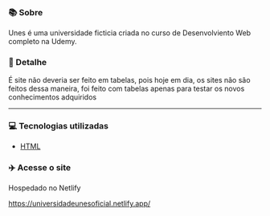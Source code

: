 ### 📚 Sobre
Unes é uma universidade ficticia criada no curso de Desenvolviento Web completo na Udemy.

### 🎨 Detalhe
É site não deveria ser feito em tabelas, pois hoje em dia, os sites não são feitos dessa maneira,
foi feito com tabelas apenas para testar os novos conhecimentos adquiridos

<hr>

### 💻 Tecnologias utilizadas
- [HTML](https://www.w3schools.com/html/)


### :airplane: Acesse o site

Hospedado no Netlify

https://universidadeunesoficial.netlify.app/
